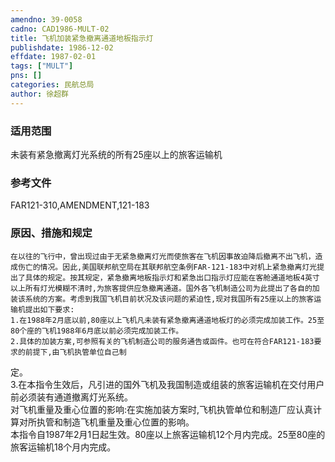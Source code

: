 ```yaml
---
amendno: 39-0058  
cadno: CAD1986-MULT-02  
title: 飞机加装紧急撤离通道地板指示灯  
publishdate: 1986-12-02  
effdate: 1987-02-01  
tags: ["MULT"]  
pns: []  
categories: 民航总局  
author: 徐超群  
---
```

  
### 适用范围  
未装有紧急撤离灯光系统的所有25座以上的旅客运输机  
  
<!--more-->  
### 参考文件  
FAR121-310,AMENDMENT,121-183  
  
### 原因、措施和规定  
    在以往的飞行中，曾出现过由于无紧急撤离灯光而使旅客在飞机因事故迫降后撤离不出飞机，造成伤亡的情况。因此,美国联邦航空局在其联邦航空条例FAR-121-183中对机上紧急撤离灯光提出了具体的规定。按其规定，紧急撤离地板指示灯和紧急出口指示灯应能在客舱通道地板4英寸以上所有灯光模糊不清时,为旅客提供应急撤离通道。国外各飞机制造公司为此提出了各自的加装该系统的方案。考虑到我国飞机目前状况及该问题的紧迫性,现对我国所有25座以上的旅客运输机提出如下要求:  
    1.在1988年2月底以前,80座以上飞机凡未装有紧急撤离通道地板灯的必须完成加装工作。25至80个座的飞机1988年6月底以前必须完成加装工作。  
    2.具体的加装方案,可参照有关的飞机制造公司的服务通告或函件。也可在符合FAR121-183要求的前提下,由飞机执管单位自己制  
  
  
定。  
    3.在本指令生效后，凡引进的国外飞机及我国制造或组装的旅客运输机在交付用户前必须装有通道撤离灯光系统。  
    对飞机重量及重心位置的影响:在实施加装方案时,飞机执管单位和制造厂应认真计算对所执管和制造飞机重量及重心位置的影响。  
    本指令自1987年2月1日起生效。80座以上旅客运输机12个月内完成。25至80座的旅客运输机18个月内完成。  
